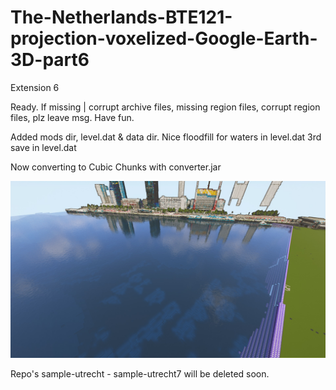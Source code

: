 # The-Netherlands-BTE121-projection-voxelized-Google-Earth-3D-part6
Extension 6

Ready.
If missing | corrupt archive files, missing region files, corrupt region files, plz leave msg.
Have fun.

Added mods dir, level.dat & data dir.
Nice floodfill for waters in level.dat 3rd save in level.dat

Now converting to Cubic Chunks with converter.jar

![clipboard_small](https://github.com/HakkaTjakka/The-Netherlands-BTE121-projection-voxelized-Google-Earth-3D-part6/blob/main/exxabite.jpg)

Repo's sample-utrecht - sample-utrecht7 will be deleted soon. 
